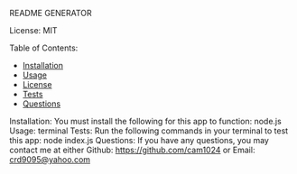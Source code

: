
  README GENERATOR
  
  License: MIT  

  
 Table of Contents:
  * [Installation](#installation)
  * [Usage](#usage)
  * [License](#license)
  * [Tests](#tests)
  * [Questions](#questions)
  
  Installation:
 You must install the following for this app to function:
 node.js
  Usage:
 terminal
  Tests:
 Run the following commands in your terminal to test this app:
 node index.js
  Questions:
 If you have any questions, you may contact me at either
 Github: https://github.com/cam1024
 or
 Email: crd9095@yahoo.com
